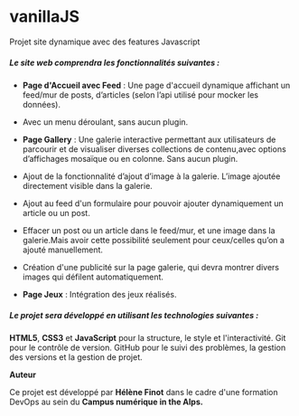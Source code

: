 # vanillaJS
Projet site dynamique avec  des features Javascript 


##### Le site web comprendra les fonctionnalités suivantes :

* **Page d'Accueil avec Feed** : Une page d'accueil dynamique affichant un feed/mur de posts, d’articles (selon l’api utilisé pour mocker les données).
* Avec un menu déroulant, sans aucun plugin.

* **Page Gallery** : Une galerie interactive permettant aux utilisateurs de parcourir et de visualiser diverses collections de contenu,avec options d’affichages mosaïque ou en colonne. Sans aucun plugin.
* Ajout de  la fonctionnalité d’ajout d’image à la galerie. L’image ajoutée directement visible dans la galerie.

* Ajout au feed d'un formulaire pour pouvoir ajouter dynamiquement un article ou un post.
* Effacer un post ou un article dans le feed/mur, et une image dans la galerie.Mais avoir cette possibilité seulement pour ceux/celles qu’on a ajouté manuellement.
* Création d'une publicité sur la page galerie, qui devra montrer divers images qui défilent automatiquement.

* **Page Jeux** : Intégration des jeux réalisés. 


##### Le projet sera développé en utilisant les technologies suivantes :


**HTML5**, **CSS3** et **JavaScript** pour la structure, le style et l'interactivité.
Git pour le contrôle de version.
GitHub pour le suivi des problèmes, la gestion des versions et la gestion de projet.


**Auteur**

Ce projet est développé par **Hélène Finot** dans le cadre d'une formation DevOps au sein du **Campus numérique in the Alps.**
